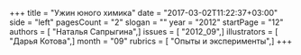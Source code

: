 +++
title = "Ужин юного химика"
date = "2017-03-02T11:22:37+03:00"
side = "left"
pagesCount = "2"
slogan = ""
year = "2012"
startPage = "12"
authors = [ "Наталья Сапрыгина",]
issues = [ "2012_09",]
illustrators = [ "Дарья Котова",]
month = "09"
rubrics = [ "Опыты и эксперименты",]
+++
